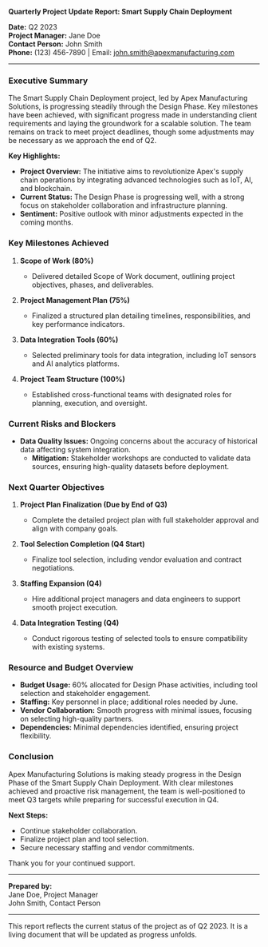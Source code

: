 

**Quarterly Project Update Report: Smart Supply Chain Deployment**

**Date:** Q2 2023  
**Project Manager:** Jane Doe  
**Contact Person:** John Smith  
**Phone:** (123) 456-7890 | Email: john.smith@apexmanufacturing.com

---

### **Executive Summary**

The Smart Supply Chain Deployment project, led by Apex Manufacturing Solutions, is progressing steadily through the Design Phase. Key milestones have been achieved, with significant progress made in understanding client requirements and laying the groundwork for a scalable solution. The team remains on track to meet project deadlines, though some adjustments may be necessary as we approach the end of Q2.

**Key Highlights:**
- **Project Overview:** The initiative aims to revolutionize Apex's supply chain operations by integrating advanced technologies such as IoT, AI, and blockchain.
- **Current Status:** The Design Phase is progressing well, with a strong focus on stakeholder collaboration and infrastructure planning.
- **Sentiment:** Positive outlook with minor adjustments expected in the coming months.

### **Key Milestones Achieved**

1. **Scope of Work (80%)**
   - Delivered detailed Scope of Work document, outlining project objectives, phases, and deliverables.
   
2. **Project Management Plan (75%)**
   - Finalized a structured plan detailing timelines, responsibilities, and key performance indicators.

3. **Data Integration Tools (60%)**
   - Selected preliminary tools for data integration, including IoT sensors and AI analytics platforms.

4. **Project Team Structure (100%)**
   - Established cross-functional teams with designated roles for planning, execution, and oversight.

### **Current Risks and Blockers**

- **Data Quality Issues:** Ongoing concerns about the accuracy of historical data affecting system integration.
  - **Mitigation:** Stakeholder workshops are conducted to validate data sources, ensuring high-quality datasets before deployment.

### **Next Quarter Objectives**

1. **Project Plan Finalization (Due by End of Q3)**
   - Complete the detailed project plan with full stakeholder approval and align with company goals.

2. **Tool Selection Completion (Q4 Start)**
   - Finalize tool selection, including vendor evaluation and contract negotiations.

3. **Staffing Expansion (Q4)**
   - Hire additional project managers and data engineers to support smooth project execution.

4. **Data Integration Testing (Q4)**
   - Conduct rigorous testing of selected tools to ensure compatibility with existing systems.

### **Resource and Budget Overview**

- **Budget Usage:** 60% allocated for Design Phase activities, including tool selection and stakeholder engagement.
- **Staffing:** Key personnel in place; additional roles needed by June.
- **Vendor Collaboration:** Smooth progress with minimal issues, focusing on selecting high-quality partners.
- **Dependencies:** Minimal dependencies identified, ensuring project flexibility.

### **Conclusion**

Apex Manufacturing Solutions is making steady progress in the Design Phase of the Smart Supply Chain Deployment. With clear milestones achieved and proactive risk management, the team is well-positioned to meet Q3 targets while preparing for successful execution in Q4.

**Next Steps:**
- Continue stakeholder collaboration.
- Finalize project plan and tool selection.
- Secure necessary staffing and vendor commitments.

Thank you for your continued support.

---

**Prepared by:**  
Jane Doe, Project Manager  
John Smith, Contact Person

---

This report reflects the current status of the project as of Q2 2023. It is a living document that will be updated as progress unfolds.